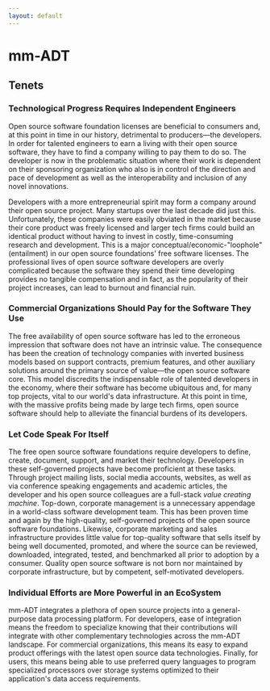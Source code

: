 ```yaml
---
layout: default
---
```


# mm-ADT
## Tenets
 
### Technological Progress Requires Independent Engineers

Open source software foundation licenses are beneficial to consumers and, at this point in time in our history, detrimental to producers&mdash;the developers. In order for talented engineers to earn a living with their open source software, they have to find a company willing to pay them to do so. The developer is now in the problematic situation where their work is dependent on their sponsoring organization who also is in control of the direction and pace of development as well as the interoperability and inclusion of any novel innovations.

Developers with a more entrepreneurial spirit may form a company around their open source project. Many startups over the last decade did just this. Unfortunately, these companies were easily obviated in the market because their core product was freely licensed and larger tech firms could build an identical product without having to invest in costly, time-consuming research and development. This is a major conceptual/economic-"loophole" (entailment) in our open source foundations' free software licenses. The professional lives of open source software developers are overly complicated because the software they spend their time developing provides no tangible compensation and in fact, as the popularity of their project increases, can lead to burnout and financial ruin.

### Commercial Organizations Should Pay for the Software They Use

The free availability of open source software has led to the erroneous impression that software does not have an intrinsic value. The consequence has been the creation of technology companies with inverted business models based on support contracts, premium features, and other auxiliary solutions around the primary source of value&mdash;the open source software core. This model discredits the indispensable role of talented developers in the economy, where their software has become ubiquitous and, for many top projects, vital to our world's data infrastructure. At this point in time, with the massive profits being made by large tech firms, open source software should help to alleviate the financial burdens of its developers.

### Let Code Speak For Itself

The free open source software foundations require developers to define, create, document, support, and market their technology. Developers in these self-governed projects have become proficient at these tasks. Through project mailing lists, social media accounts, websites, as well as via conference speaking engagements and academic articles, the developer and his open source colleagues are a full-stack _value creating machine_. Top-down, corporate management is a unnecessary appendage in a world-class software development team. This has been proven time and again by the high-quality, self-governed projects of the open source software foundations. Likewise, corporate marketing and sales infrastructure provides little value for top-quality software that sells itself by being well documented, promoted, and where the source can be reviewed, downloaded, integrated, tested, and benchmarked all prior to adoption by a consumer. Quality open source software is not born nor maintained by corporate infrastructure, but by competent, self-motivated developers.

### Individual Efforts are More Powerful in an EcoSystem

mm-ADT integrates a plethora of open source projects into a general-purpose data processing platform. For developers, ease of integration means the freedom to specialize knowing that their contributions will integrate with other complementary technologies across the mm-ADT landscape. For commercial organizations, this means its easy to expand product offerings with the latest open source data technologies. Finally, for users, this means being able to use preferred query languages to program specialized processors over storage systems optimized to their application's data access requirements.